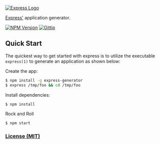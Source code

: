 [![Express Logo](https://i.cloudup.com/zfY6lL7eFa-3000x3000.png)](http://expressjs.com/)

  [Express'](https://github.com/strongloop/express) application generator.

  [![NPM Version](https://img.shields.io/npm/v/express-generator.svg?style=flat)](https://www.npmjs.org/package/express-generator)
  [![Gittip](https://img.shields.io/gittip/dougwilson.svg?style=flat)](https://www.gittip.com/dougwilson/)

## Quick Start

  The quickest way to get started with express is to utilize the executable `express(1)` to generate an application as shown below:

  Create the app:

```bash
$ npm install -g express-generator
$ express /tmp/foo && cd /tmp/foo
```

  Install dependencies:

```bash
$ npm install
```

  Rock and Roll

```bash
$ npm start
```

### [License (MIT)](LICENSE)
